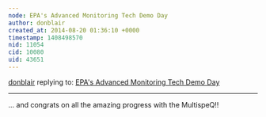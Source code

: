 ```yaml
---
node: EPA's Advanced Monitoring Tech Demo Day
author: donblair
created_at: 2014-08-20 01:36:10 +0000
timestamp: 1408498570
nid: 11054
cid: 10080
uid: 43651
---
```




[donblair](../profile/donblair) replying to: [EPA's Advanced Monitoring Tech Demo Day](../notes/donblair/08-14-2014/epa-s-advanced-monitoring-tech-demo-day)

----
... and congrats on all the amazing progress with the MultispeQ!!